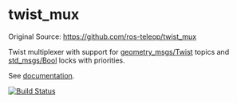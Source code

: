 twist_mux
=========

Original Source: https://github.com/ros-teleop/twist_mux

Twist multiplexer with support for [geometry_msgs/Twist](http://docs.ros.org/api/geometry_msgs/html/msg/Twist.html) topics and [std_msgs/Bool](http://docs.ros.org/api/std_msgs/html/msg/Bool.html) locks with priorities.

See [documentation](http://wiki.ros.org/twist_mux).

[![Build Status](https://travis-ci.org/ros-teleop/twist_mux.png?branch=jade-devel)](https://travis-ci.org/ros-teleop/twist_mux)
